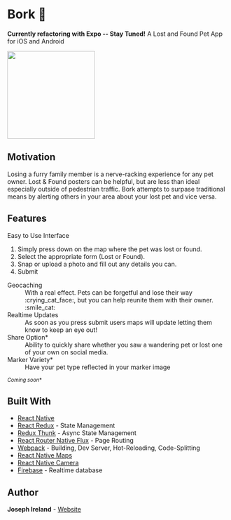 # Bork :dog:
**Currently refactoring with Expo -- Stay Tuned!**
A Lost and Found Pet App for iOS and Android

[<img src="https://i.vimeocdn.com/video/636294562_640.webp" width="200">](https://vimeo.com/218743046)

## Motivation
Losing a furry family member is a nerve-racking experience for any pet owner. Lost & Found posters can be helpful, but are less than ideal especially outside of pedestrian traffic. Bork attempts to surpase traditional means by alerting others in your area about your lost pet and vice versa.

## Features

<dl>
  <dt>Easy to Use Interface</dt>

  1. Simply press down on the map where the pet was lost or found.
  2. Select the appropriate form (Lost or Found).
  3. Snap or upload a photo and fill out any details you can.
  4. Submit

  <dt>Geocaching</dt>
  <dd>With a real effect. Pets can be forgetful and lose their way :crying_cat_face:, but you can help reunite them with their owner. :smile_cat:</dd>

  <dt>Realtime Updates</dt>
  <dd>As soon as you press submit users maps will update letting them know to keep an eye out!</dd>

  <dt>Share Option*</dt>
  <dd>Ability to quickly share whether you saw a wandering pet or lost one of your own on social media.</dd>

  <dt>Marker Variety*</dt>
  <dd>Have your pet type reflected in your marker image</dd>

  <sub>*Coming soon**</sub>
  </dl>

## Built With

* [React Native](https://github.com/facebook/react)
* [React Redux](https://github.com/reactjs/react-redux) - State Management
* [Redux Thunk](https://github.com/gaearon/redux-thunk) - Async State Management
* [React Router Native Flux](https://github.com/aksonov/react-native-router-flux) - Page Routing
* [Webpack](https://github.com/webpack/webpack) - Building, Dev Server, Hot-Reloading, Code-Splitting
* [React Native Maps](https://github.com/airbnb/react-native-maps)
* [React Native Camera](https://github.com/lwansbrough/react-native-camera)
* [Firebase](https://firebase.google.com) - Realtime database

## Author

**Joseph Ireland** - [Website](https://joeireland.com)
